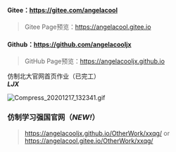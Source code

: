 #### Gitee：https://gitee.com/angelacool  

> Gitee Page预览：<https://angelacool.gitee.io>  


#### Github：https://github.com/angelacooljx  

> GitHub Page预览：<https://angelacooljx.github.io>  


仿制北大官网首页作业（已完工）  
***LJX***


![Compress_20201217_132341.gif](https://p4.menlste.cn/i/ordcuudk.gif)

### 仿制学习强国官网（*NEW!*）
> <https://angelacooljx.github.io/OtherWork/xxqg/> or <https://angelacool.gitee.io/OtherWork/xxqg/>
